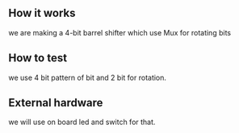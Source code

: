 <!---

This file is used to generate your project datasheet. Please fill in the information below and delete any unused
sections.

You can also include images in this folder and reference them in the markdown. Each image must be less than
512 kb in size, and the combined size of all images must be less than 1 MB.
-->

## How it works


we are making a 4-bit barrel shifter which use Mux for rotating bits

## How to test


we use 4 bit pattern of bit and 2 bit for rotation.

## External hardware


we will use on board led and switch for that.
